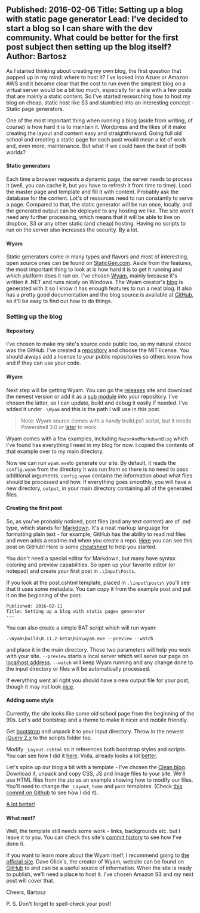 Published: 2016-02-06
Title: Setting up a blog with static page generator
Lead: I've decided to start a blog so I can share with the dev community. What could be better for the first post subject then setting up the blog itself? 
Author: Bartosz
---

As I started thinking about creating my own blog, the first question that popped up in my mind: where to host it? I've looked into
Azure or Amazon AWS and it became clear that the cost to run even the simplest blog on a virtual server would be a bit too much, 
especially for a site with a few posts that are mainly a static content. So I've started researching how to host my blog on cheap,
static host like S3 and stumbled into an interesting concept - Static page generators.  

One of the most important thing when running a blog (aside from writing, of course) is how hard it is to maintain it.
Wordpress and the likes of it make creating the layout and content easy and straightforward. Going full old school and creating a static page for each post
would mean a lot of work and, even more, maintenance. But what if we could have the best of both worlds? 

#### Static generators

Each time a browser requests a dynamic page, the server needs to process it (well, you can cache it, but you have to refresh it from time to time).
Load the master page and template and fill it with content. Probably ask the database for the content. Lot's of resources need to run constantly
to serve a page. Compared to that, the static generator will be run once, locally, and the generated output can be deployed to 
any hosting we like. The site won't need any further processing, which means that it will be able to live on dropbox, S3 or any other 
static (and cheap) hosting. Having no scripts to run on the server also increases the security. By a lot.  

#### Wyam

Static generators come in many types and flavors and most of interesting, open source ones
can be found on [StaticGen.com](https://www.staticgen.com/). Aside from the features, the most important thing to look at is how hard
it is to get it running and which platform does it run on. I've chosen [Wyam](http://wyam.io/), mainly because it's written it .NET and runs nicely 
on Windows. The Wyam creator's [blog](http://daveaglick.com/) is generated with it so I know it has enough features to run a neat blog. It also has a
pretty good documentation and the blog source is available at [GitHub](https://github.com/daveaglick/daveaglick), 
so it'll be easy to find out how to do things.

### Setting up the blog

#### Repository

I've chosen to make my site's source code public too, so my natural choice was the GitHub. 
I've created a [repository](https://github.com/gniriki/gniriki.com)
and choose the MIT license. You should always add a license to your public repositories so others know how and if they 
can use your code.

#### Wyam

Next step will be getting Wyam. You can go the [releases](https://github.com/Wyamio/Wyam/releases/) site and download the newest version
or add it as a [sub module](https://git-scm.com/docs/git-submodule) into your repository. I've chosen the latter, so I can update, 
build and debug it easily if needed. I've added it under `.\Wyam` and this is the path I will use in this post.
> Note: Wyam source comes with a handy build.ps1 script, but it needs Powershell 3.0 or 
> [later](https://www.microsoft.com/en-us/download/details.aspx?id=40855) to work.

Wyam comes with a few examples, including `RazorAndMarkdownBlog` which I've found has everything I need in my blog for now. 
I copied the contents of that example over to my main directory. 

Now we can run `wyam.exe`to generate our site. By default, it reads the `config.wyam` from the directory it was run from so there is no need to pass 
additional arguments. `config.wyam` contains the information about what files should be processed and how. 
If everything goes smoothly, you will have a new directory, `output`, in your main directory containing 
all of the generated files.

#### Creating the first post

So, as you've probably noticed, post files (and any text content) are of .md type, which stands for 
[Markdown](https://en.wikipedia.org/wiki/Markdown). It's a neat markup language for 
formatting plain text - for example, GitHub has the ability to read md files and even adds a readme.md when you create a repo. [Here](https://github.com/gniriki/gniriki.com/blob/master/Input/posts/Setting-up-the-blog.md) 
you can see this post on GitHub! Here is some [cheatsheet](https://github.com/adam-p/markdown-here/wiki/Markdown-Cheatsheet) 
to help you started.

You don't need a special editor for Markdown, but many have syntax coloring and preview capabilities. So open up your favorite editor
(or notepad) and create your first post in `.\Input\Posts`.

If you look at the post.cshtml template, placed in `.\input\posts\` you'll see that it uses some metadata. You can copy it from the example post and 
put it on the beginning of the post:

```
Published: 2016-02-11
Title: Setting up a blog with static pages generator
---
```

You can also create a simple BAT script which will run wyam:

```
.\Wyam\build\0.11.2-beta\bin\wyam.exe --preview --watch
```

and place it in the main directory. Those two parameters will help you work with your site. `--preview` starts a local server
which will serve our page on [localhost address](http://localhost:5080). `--watch` will keep Wyam running and any change done to the input directory or files will be automatically processed. 

If everything went all right you should have a new output file for your post, though it may not look [nice](/content/posts/first-screen.png).

#### Adding some style

Currently, the site looks like some old school page from the beginning of the 90s. Let's add bootstrap and a theme to make it nicer 
and mobile friendly. 

Get [bootstrap](http://getbootstrap.com/getting-started/#download) and unpack it to your input directory. 
Throw in the newest [jQuery 2.x](https://jquery.com/download/) to the scripts folder too.

Modify `_Layout.cshtml` so it references both bootstrap styles and scripts. 
You can see how I did it [here](https://github.com/gniriki/gniriki.com/blob/91b5ff8765a31319ba9b97cc6ff986cff10f2eb2/input/_Layout.cshtml). 
Voila, already looks a lot [better](/content/posts/bootstrap-basic.png).

Let's spice up our blog a bit with a template - I've chosen the [Clean blog](http://startbootstrap.com/template-overviews/clean-blog/). 
Download it, unpack and copy CSS, JS and Image files to your site. We'll use HTML files from the zip as an example showing how to modify our 
files. You'll need to change the `_Layout`, `home` and `post` templates. (Check [this commit on Github](https://github.com/gniriki/gniriki.com/commit/fa753ba49b37fa376adc94481da66a7ad63fd49e) 
to see how I did it).

[A lot better!](/content/posts/clean-blog-basic.png)

#### What next?

Well, the template still needs some work - links, backgrounds etc. but I leave it to you. You can check this site's 
[commit history](https://github.com/gniriki/gniriki.com/commits/master) to see how I've done it.

If you want to learn more about the Wyam itself, I recommend going to [the official site](http://wyam.io/getting-started/). 
Dave Glick's, the creator of Wyam, website can be found on [GitHub](https://github.com/daveaglick/daveaglick) to and can be
a useful source of information. When the site is ready to publish, we'll need a place to host it.
I've chosen Amazon S3 and my next post will cover that.

Cheers,
Bartosz

P. S. Don't forget to spell-check your post!